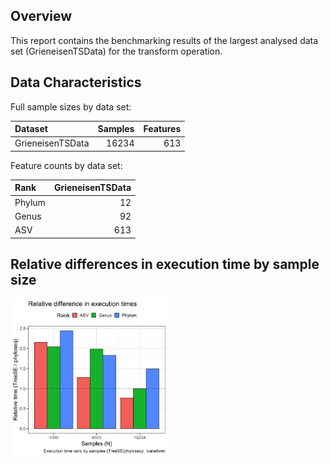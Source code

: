 ## Overview

This report contains the benchmarking results of the largest analysed
data set (GrieneisenTSData) for the transform operation.

## Data Characteristics

Full sample sizes by data set:

<table>
<thead>
<tr class="header">
<th style="text-align: left;">Dataset</th>
<th style="text-align: right;">Samples</th>
<th style="text-align: right;">Features</th>
</tr>
</thead>
<tbody>
<tr class="odd">
<td style="text-align: left;">GrieneisenTSData</td>
<td style="text-align: right;">16234</td>
<td style="text-align: right;">613</td>
</tr>
</tbody>
</table>

Feature counts by data set:

<table>
<thead>
<tr class="header">
<th style="text-align: left;">Rank</th>
<th style="text-align: right;">GrieneisenTSData</th>
</tr>
</thead>
<tbody>
<tr class="odd">
<td style="text-align: left;">Phylum</td>
<td style="text-align: right;">12</td>
</tr>
<tr class="even">
<td style="text-align: left;">Genus</td>
<td style="text-align: right;">92</td>
</tr>
<tr class="odd">
<td style="text-align: left;">ASV</td>
<td style="text-align: right;">613</td>
</tr>
</tbody>
</table>

## Relative differences in execution time by sample size

<img src="../reports/figs/big_transform_first_ratio-1.png" width="50%" />
